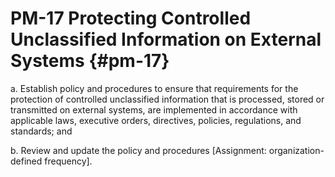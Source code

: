 # PM-17 Protecting Controlled Unclassified Information on External Systems {#pm-17}

a. Establish policy and procedures to ensure that requirements for the protection of controlled unclassified information that is processed, stored or transmitted on external systems, are implemented in accordance with applicable laws, executive orders, directives, policies, regulations, and standards; and

b. Review and update the policy and procedures [Assignment: organization-defined frequency].

